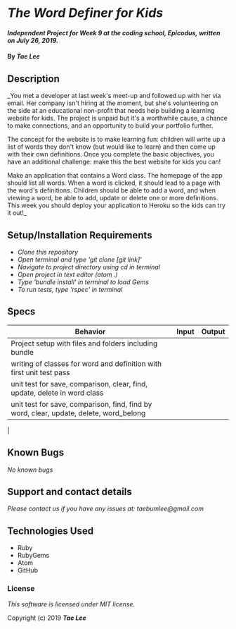 # _The Word Definer for Kids_

#### _Independent Project for Week 9 at the coding school, Epicodus, written on July 26, 2019._

#### By _**Tae Lee**_

## Description

_You met a developer at last week's meet-up and followed up with her via email. Her company isn't hiring at the moment, but she's volunteering on the side at an educational non-profit that needs help building a learning website for kids. The project is unpaid but it's a worthwhile cause, a chance to make connections, and an opportunity to build your portfolio further.

The concept for the website is to make learning fun: children will write up a list of words they don't know (but would like to learn) and then come up with their own definitions. Once you complete the basic objectives, you have an additional challenge: make this the best website for kids you can!

Make an application that contains a Word class. The homepage of the app should list all words. When a word is clicked, it should lead to a page with the word's definitions. Children should be able to add a word, and when viewing a word, be able to add, update or delete one or more definitions. This week you should deploy your application to Heroku so the kids can try it out!_

## Setup/Installation Requirements

* _Clone this repository_
* _Open terminal and type 'git clone [git link]'_
* _Navigate to project directory using cd in terminal_
* _Open project in text editor (atom .)_
* _Type 'bundle install' in terminal to load Gems_
* _To run tests, type 'rspec' in terminal_

## Specs
| Behavior                          | Input                 | Output           |
| --------------------------------- |:---------------------:| ----------------:|
| Project setup with files and folders including bundle                        |
| writing of classes for word and definition with first unit test pass         |
| unit test for save, comparison, clear, find, update, delete in word class    |
| unit test for save, comparison, find, find by word, clear, update, delete, word_belong |
| 

## Known Bugs

_No known bugs_

## Support and contact details

_Please contact us if you have any issues at: taebumlee@gmail.com_

## Technologies Used

* Ruby
* RubyGems
* Atom
* GitHub

### License
_This software is licensed under MIT license._

Copyright (c) 2019 **_Tae Lee_**
